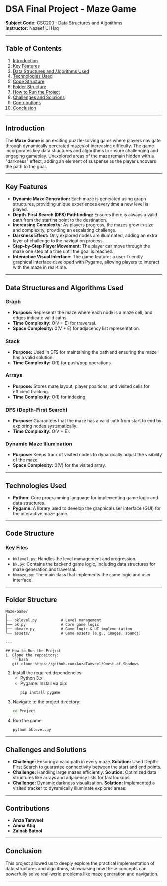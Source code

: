 # DSA Final Project - Maze Game

**Subject Code:** CSC200 - Data Structures and Algorithms  
**Instructor:** Nazeef Ul Haq

---

## Table of Contents

1. [Introduction](#introduction)
2. [Key Features](#key-features)
3. [Data Structures and Algorithms Used](#data-structures-and-algorithms-used)
4. [Technologies Used](#technologies-used)
5. [Code Structure](#code-structure)
6. [Folder Structure](#folder-structure)
7. [How to Run the Project](#how-to-run-the-project)
8. [Challenges and Solutions](#challenges-and-solutions)
9. [Contributions](#contributions)
10. [Conclusion](#conclusion)

---

## Introduction

The **Maze Game** is an exciting puzzle-solving game where players navigate through dynamically generated mazes of increasing difficulty. The game incorporates key data structures and algorithms to ensure challenging and engaging gameplay. Unexplored areas of the maze remain hidden with a "darkness" effect, adding an element of suspense as the player uncovers the path to the goal.

---

## Key Features

- **Dynamic Maze Generation:** Each maze is generated using graph structures, providing unique experiences every time a new level is played.
- **Depth-First Search (DFS) Pathfinding:** Ensures there is always a valid path from the starting point to the destination.
- **Increasing Complexity:** As players progress, the mazes grow in size and complexity, providing an escalating challenge.
- **Darkness Effect:** Only explored nodes are illuminated, adding an extra layer of challenge to the navigation process.
- **Step-by-Step Player Movement:** The player can move through the maze one step at a time until the goal is reached.
- **Interactive Visual Interface:** The game features a user-friendly graphical interface developed with Pygame, allowing players to interact with the maze in real-time.

---

## Data Structures and Algorithms Used

### **Graph**
- **Purpose:** Represents the maze where each node is a maze cell, and edges indicate valid paths.
- **Time Complexity:** O(V + E) for traversal.
- **Space Complexity:** O(V + E) for adjacency list representation.

### **Stack**
- **Purpose:** Used in DFS for maintaining the path and ensuring the maze has a valid solution.
- **Time Complexity:** O(1) for push/pop operations.

### **Arrays**
- **Purpose:** Stores maze layout, player positions, and visited cells for efficient tracking.
- **Time Complexity:** O(1) for indexing.

### **DFS (Depth-First Search)**
- **Purpose:** Guarantees that the maze has a valid path from start to end by exploring nodes systematically.
- **Time Complexity:** O(V + E).

### **Dynamic Maze Illumination**
- **Purpose:** Keeps track of visited nodes to dynamically adjust the visibility of the maze.
- **Space Complexity:** O(V) for the visited array.

---

## Technologies Used

- **Python:** Core programming language for implementing game logic and data structures.
- **Pygame:** A library used to develop the graphical user interface (GUI) for the interactive maze game.

---

## Code Structure

### **Key Files**
- `bklevel.py`: Handles the level management and progression.
- `bk.py`: Contains the backend game logic, including data structures for maze generation and traversal.
- `bkmaze.py`: The main class that implements the game logic and user interface.

---

## Folder Structure

```plaintext
Maze-Game/
│
├── bklevel.py           # Level management
├── bk.py                # Core game logic
├── bkmaze.py            # Game logic & UI implementation
└── assets/              # Game assets (e.g., images, sounds)

---

## How to Run the Project
1. Clone the repository:
   ```bash
   git clone https://github.com/AnzaTamveel/Quest-of-Shadows
   ```
2. Install the required dependencies:
   - Python 3.x
   - Pygame: Install via pip:
     ```bash
     pip install pygame
     ```
3. Navigate to the project directory:
   ```bash
   cd Project
   ```
4. Run the game:
   ```bash
   python bklevel.py
   ```

---

## Challenges and Solutions
- **Challenge:** Ensuring a valid path in every maze.
  **Solution:** Used Depth-First Search to guarantee connectivity between the start and end points.
- **Challenge:** Handling large mazes efficiently.
  **Solution:** Optimized data structures like arrays and adjacency lists for fast lookups.
- **Challenge:** Dynamic darkness visualization.
  **Solution:** Implemented a visited tracker to dynamically illuminate explored areas.

---

## Contributions
- **Anza Tamveel**
- **Amna Atiq**
- **Zainab Batool**

---

## Conclusion
This project allowed us to deeply explore the practical implementation of data structures and algorithms, showcasing how these concepts can powerfully solve real-world problems like maze generation and navigation.

---
